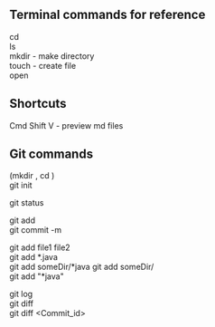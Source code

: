 ## Terminal commands for reference
cd  
ls  
mkdir - make directory  
touch - create file  
open <filename>


## Shortcuts
Cmd Shift V - preview md files


## Git commands
(mkdir <project-name>, cd <project-name>)  
git init 

git status  

git add  
git commit -m <description> 

git add file1 file2  
git add *.java  
git add someDir/*java git add someDir/  
git add "*java" 

git log  
git diff  
git diff <Commit_id>  